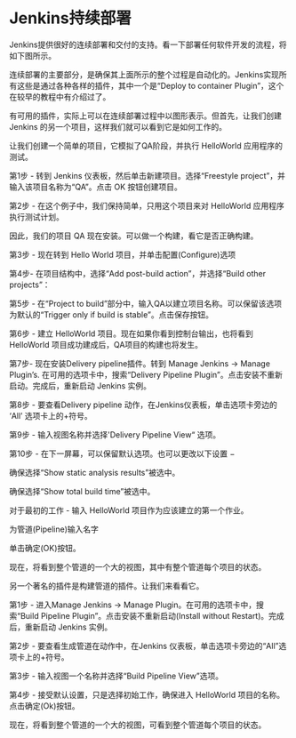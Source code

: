 # Jenkins持续部署

Jenkins提供很好的连续部署和交付的支持。看一下部署任何软件开发的流程，将如下图所示。



连续部署的主要部分，是确保其上面所示的整个过程是自动化的。Jenkins实现所有这些是通过各种各样的插件，其中一个是“Deploy to container Plugin”，这个在较早的教程中有介绍过了。



有可用的插件，实际上可以在连续部署过程中以图形表示。但首先，让我们创建 Jenkins 的另一个项目，这样我们就可以看到它是如何工作的。



让我们创建一个简单的项目，它模拟了QA阶段，并执行 HelloWorld 应用程序的测试。

第1步 - 转到 Jenkins 仪表板，然后单击新建项目。选择“Freestyle project”，并输入该项目名称为“QA”。点击 OK 按钮创建项目。



第2步 - 在这个例子中，我们保持简单，只用这个项目来对 HelloWorld 应用程序执行测试计划。



因此，我们的项目 QA 现在安装。可以做一个构建，看它是否正确构建。



第3步 - 现在转到 Hello World 项目，并单击配置\(Configure\)选项



第4步- 在项目结构中，选择“Add post-build action”，并选择“Build other projects”：



第5步 - 在“Project to build”部分中，输入QA以建立项目名称。可以保留该选项为默认的“Trigger only if build is stable”。点击保存按钮。



第6步 - 建立 HelloWorld 项目。现在如果你看到控制台输出，也将看到 HelloWorld 项目成功建成后，QA项目的构建也将发生。



第7步- 现在安装Delivery pipeline插件。转到 Manage Jenkins → Manage Plugin’s. 在可用的选项卡中，搜索“Delivery Pipeline Plugin”。点击安装不重新启动。完成后，重新启动 Jenkins 实例。





第8步 - 要查看Delivery pipeline 动作，在Jenkins仪表板，单击选项卡旁边的 ‘All’ 选项卡上的+符号。



第9步 - 输入视图名称并选择'Delivery Pipeline View“ 选项。



第10步 - 在下一屏幕，可以保留默认选项。也可以更改以下设置 −



确保选择“Show static analysis results”被选中。

确保选择“Show total build time”被选中。

对于最初的工作 - 输入 HelloWorld 项目作为应该建立的第一个作业。

为管道\(Pipeline\)输入名字

单击确定\(OK\)按钮。



现在，将看到整个管道的一个大的视图，其中有整个管道每个项目的状态。



另一个著名的插件是构建管道的插件。让我们来看看它。



第1步 - 进入Manage Jenkins → Manage Plugin。在可用的选项卡中，搜索“Build Pipeline Plugin”。点击安装不重新启动\(Install without Restart\)。完成后，重新启动 Jenkins 实例。



第2步 - 要查看生成管道在动作中，在Jenkins 仪表板，单击选项卡旁边的“All”选项卡上的+符号。



第3步 - 输入视图一个名称并选择“Build Pipeline View”选项。



第4步 - 接受默认设置，只是选择初始工作，确保进入 HelloWorld 项目的名称。点击确定\(Ok\)按钮。



现在，将看到整个管道的一个大的视图，可看到整个管道每个项目的状态。



